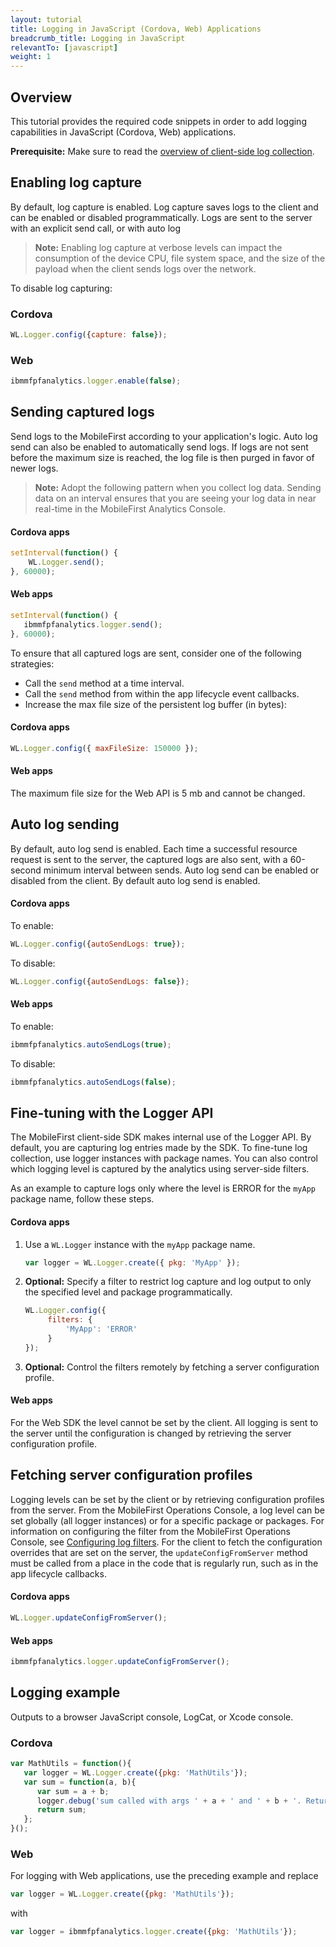 ```yaml
---
layout: tutorial
title: Logging in JavaScript (Cordova, Web) Applications
breadcrumb_title: Logging in JavaScript
relevantTo: [javascript]
weight: 1
---
```

<!-- NLS_CHARSET=UTF-8 -->
## Overview
This tutorial provides the required code snippets in order to add logging capabilities in JavaScript (Cordova, Web) applications.

**Prerequisite:** Make sure to read the [overview of client-side log collection](../).

## Enabling log capture
By default, log capture is enabled. Log capture saves logs to the client and can be enabled or disabled programmatically. Logs are sent to the server with an explicit send call, or with auto log

> **Note:** Enabling log capture at verbose levels can impact the consumption of the device CPU, file system space, and the size of the payload when the client sends logs over the network.

To disable log capturing:

### Cordova
```javascript
WL.Logger.config({capture: false});
```

### Web
```javascript
ibmmfpfanalytics.logger.enable(false);
```

## Sending captured logs
Send logs to the MobileFirst according to your application's logic. Auto log send can also be enabled to automatically send logs. If logs are not sent before the maximum size is reached, the log file is then purged in favor of newer logs.

> **Note:** Adopt the following pattern when you collect log data. Sending data on an interval ensures that you are seeing your log data in near real-time in the MobileFirst Analytics Console.

#### Cordova apps

```javascript
setInterval(function() {
    WL.Logger.send();
}, 60000);
```

#### Web apps

```javascript
setInterval(function() {
   ibmmfpfanalytics.logger.send();
}, 60000);
```

To ensure that all captured logs are sent, consider one of the following strategies:

* Call the `send` method at a time interval.
* Call the `send` method from within the app lifecycle event callbacks.
* Increase the max file size of the persistent log buffer (in bytes):

#### Cordova apps

```javascript
WL.Logger.config({ maxFileSize: 150000 });
```

#### Web apps
The maximum file size for the Web API is 5 mb and cannot be changed.

## Auto log sending
By default, auto log send is enabled. Each time a successful resource request is sent to the server, the captured logs are also sent, with a 60-second minimum interval between sends. Auto log send can be enabled or disabled from the client. By default auto log send is enabled.

#### Cordova apps
To enable:

```javascript
WL.Logger.config({autoSendLogs: true});
```

To disable:

```javascript
WL.Logger.config({autoSendLogs: false});
```

#### Web apps
To enable:

```javascript
ibmmfpfanalytics.autoSendLogs(true);
```

To disable:

```javascript
ibmmfpfanalytics.autoSendLogs(false);
```

## Fine-tuning with the Logger API
The MobileFirst client-side SDK makes internal use of the Logger API. By default, you are capturing log entries made by the SDK. To fine-tune log collection, use logger instances with package names. You can also control which logging level is captured by the analytics using server-side filters.

As an example to capture logs only where the level is ERROR for the `myApp` package name, follow these steps.

#### Cordova apps
1. Use a `WL.Logger` instance with the `myApp` package name.

   ```javascript
   var logger = WL.Logger.create({ pkg: 'MyApp' });
   ```

2. **Optional:** Specify a filter to restrict log capture and log output to only the specified level and package programmatically.

   ```javascript
   WL.Logger.config({
        filters: {
            'MyApp': 'ERROR'
        }
   });
   ```

3. **Optional:** Control the filters remotely by fetching a server configuration profile.

#### Web apps
For the Web SDK the level cannot be set by the client. All logging is sent to the server until the configuration is changed by retrieving the server configuration profile.


## Fetching server configuration profiles
Logging levels can be set by the client or by retrieving configuration profiles from the server. From the MobileFirst Operations Console, a log level can be set globally (all logger instances) or for a specific package or packages. For information on configuring the filter from the MobileFirst Operations Console, see [Configuring log filters](../../../analytics/console/log-filters/).  For the client to fetch the configuration overrides that are set on the server, the `updateConfigFromServer` method must be called from a place in the code that is regularly run, such as in the app lifecycle callbacks.

#### Cordova apps

```javascript
WL.Logger.updateConfigFromServer();
```

#### Web apps

```javascript
ibmmfpfanalytics.logger.updateConfigFromServer();
```

## Logging example
Outputs to a browser JavaScript console, LogCat, or Xcode console.

### Cordova

```javascript
var MathUtils = function(){
   var logger = WL.Logger.create({pkg: 'MathUtils'});
   var sum = function(a, b){
      var sum = a + b;
      logger.debug('sum called with args ' + a + ' and ' + b + '. Returning ' + sum);
      return sum;
   };
}();
```

### Web
For logging with Web applications, use the preceding example and replace

```javascript
var logger = WL.Logger.create({pkg: 'MathUtils'});
```

with

```javascript
var logger = ibmmfpfanalytics.logger.create({pkg: 'MathUtils'});
```
